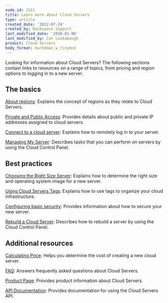 ```yaml
---
node_id: 1511
title: Learn more about Cloud Servers
type: article
created_date: '2012-07-24'
created_by: Rackspace Support
last_modified_date: '2016-01-06'
last_modified_by: Cat Lookabaugh
product: Cloud Servers
body_format: markdown_w_tinymce
---
```


Looking for information about Cloud Servers? The following sections contain links to resources on a range of topics, from pricing and region options to logging in to a new server.

The basics
----------

[About regions](/how-to/about-regions): Explains the concept of regions as they relate to Cloud Servers.

[Private and Public Access](/how-to/private-and-public-access-to-your-cloud-server): Provides details about public and private IP addresses assigned to cloud servers.

[Connect to a cloud server](/how-to/connect-to-a-cloud-server): Explains how to remotely log in to your server.

[Managing My Server](/how-to/managing-my-server): Describes tasks that you can perform on servers by using the Cloud Control Panel.

Best practices
--------------

[Choosing the Right Size Server](http://www.rackspace.com/knowledge_center/article/rackspace-cloud-essentials-choosing-the-right-size-cloud-server): Explains how to determine the right size and operating system image for a new server.

[Using Cloud Servers Tags](/how-to/using-cloud-servers-tags): Explains how to use tags to organize your cloud infrastructure.

[Configuring basic security](/how-to/configuring-basic-security-0): Provides information about how to secure your new server.

[Rebuild a Cloud Server](/how-to/rebuild-a-cloud-server): Describes how to rebuild a server by using the Cloud Control Panel.

Additional resources
--------------------

[Calculating Price](http://www.rackspace.com/calculator): Helps you determine the cost of creating a new cloud server.

[FAQ](/how-to/cloud-servers-faq): Answers frequently asked questions about Cloud Servers.

[Product
Page](http://www.rackspace.com/cloud/servers): Provides product information about Cloud Servers.

[API Documentation](https://developer.rackspace.com/docs/): Provides documentation for using the Cloud Servers API.
